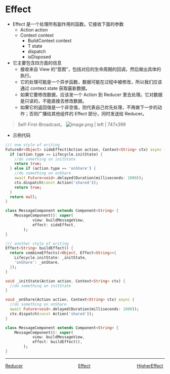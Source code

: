 # Effect

-   Effect 是一个处理所有副作用的函数。它接收下面的参数
    -   Action action
    -   Context context
        -   BuildContext context
        -   T state
        -   dispatch
        -   isDisposed
-   它主要包含四方面的信息
    -   接收来自 View 的“意图”，包括对应的生命周期的回调，然后做出具体的执行。
    -   它的处理可能是一个异步函数，数据可能在过程中被修改，所以我们应该通过 context.state 获取最新数据。
    -   如果它要修改数据，应该发一个 Action 到 Reducer 里去处理。它对数据是只读的，不能直接去修改数据。
    -   如果它的返回值是一个非空值，则代表自己优先处理，不再做下一步的动作；否则广播给其他组件的 Effect 部分，同时发送给 Reducer。

> Self-First-Broadcast。
> ![image.png | left | 747x399](https://cdn.nlark.com/lark/0/2018/png/82574/1545365233153-4c8105b4-050c-49e6-be02-dbf28a861caa.png)

-   示例代码

```dart
/// one style of writing
FutureOr<Object> sideEffect(Action action, Context<String> ctx) async {
  if (action.type == Lifecycle.initState) {
    //do something on initState
    return true;
  } else if (action.type == 'onShare') {
    //do something on onShare
    await Future<void>.delayed(Duration(milliseconds: 1000));
    ctx.dispatch(const Action('shared'));
    return true;
  }
  return null;
}

class MessageComponent extends Component<String> {
    MessageComponent(): super(
            view: buildMessageView,
            effect: sideEffect,
        );
}
```

```dart
/// another style of writing
Effect<String> buildEffect() {
  return combineEffects(<Object, Effect<String>>{
    Lifecycle.initState: _initState,
    'onShare': _onShare,
  });
}

void _initState(Action action, Context<String> ctx) {
  //do something on initState
}

void _onShare(Action action, Context<String> ctx) async {
  //do something on onShare
  await Future<void>.delayed(Duration(milliseconds: 1000));
  ctx.dispatch(const Action('shared'));
}

class MessageComponent extends Component<String> {
    MessageComponent(): super(
            view: buildMessageView,
            effect: buildEffect(),
        );
}
```
---
<div style="width:100%;height:40px;">
    <a style="width:33%;float:left;" href="./Reducer-cn.1.md">Reducer</a>
    <a style="width:33%;float:left;text-align:center;" href="./Effect-cn.md">Effect</a>
    <a style="width:33%;float:left;text-align:right;" href="./Higher-Effect-cn.md">HigherEffect</a>
</div>